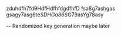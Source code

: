 zduhdfh7fd9HdfHdfhfdgdfhfD
fsa8g7ashgas
gsagy7asg6te*SDHGa86S*G79asYg78asy

-- Randomized key generation maybe later
